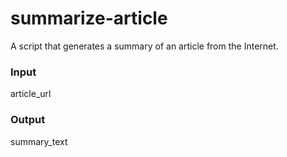 # summarize-article

A script that generates a summary of an article from the Internet.

### Input
article_url

### Output
summary_text
